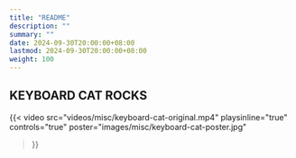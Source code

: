 ```yaml
---
title: "README"
description: ""
summary: ""
date: 2024-09-30T20:00:00+08:00
lastmod: 2024-09-30T20:00:00+08:00
weight: 100
---
```


## KEYBOARD CAT ROCKS

{{< video
  src="videos/misc/keyboard-cat-original.mp4"
  playsinline="true"
  controls="true"
  poster="images/misc/keyboard-cat-poster.jpg"
>}}
